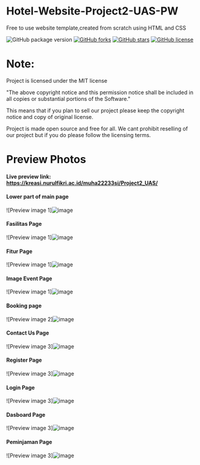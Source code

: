 # Hotel-Website-Project2-UAS-PW

Free to use website template,created from scratch using HTML and CSS

![GitHub package version](https://img.shields.io/github/package-json/v/jundy779/Project2_pw.svg)
[![GitHub forks](https://img.shields.io/github/forks/jundy779/Project2_pw.svg?style=plastic)](https://github.com/jundy779/Project2_pw/network)
[![GitHub stars](https://img.shields.io/github/stars/jundy779/Project2_pw.svg?style=plastic)](https://github.com/jundy779/Project2_pw/stargazers)
[![GitHub license](https://img.shields.io/badge/license-MIT-blue.svg?style=plastic)](https://raw.githubusercontent.com/jundy779/Project2_pw/master/LICENSE)

# Note:
Project is licensed under the MIT license

"The above copyright notice and this permission notice shall be included in all
copies or substantial portions of the Software."

This means that if you plan to sell our project please keep the copyright notice and copy of original license.

Project is made open source and free for all. We cant prohibit reselling of our project but if you do please follow the licensing terms.

# Preview Photos

#### Live preview link: https://kreasi.nurulfikri.ac.id/muha22233si/Project2_UAS/

#### Lower part of main page
![Preview image 1]![image](https://user-images.githubusercontent.com/54092710/214032349-54c0644d-78d3-4d90-9ba0-2d5a0abb414b.png)
#### Fasilitas Page
![Preview image 1]![image](https://user-images.githubusercontent.com/54092710/214044371-ed502b4d-60ca-4108-b2ed-6bf3de1de65a.png)
#### Fitur Page
![Preview image 1]![image](https://user-images.githubusercontent.com/54092710/214044561-d86c9570-76cd-468f-9f7c-eddd1ae31f8d.png)
#### Image Event Page
![Preview image 1]![image](https://user-images.githubusercontent.com/54092710/214044677-aa9081a9-51c1-4f6e-a279-928f8accd04c.png)
#### Booking page
![Preview image 2]![image](https://user-images.githubusercontent.com/54092710/214032577-ad3841f4-c65b-4653-ad00-a5e39339f88a.png)
#### Contact Us Page
![Preview image 3]![image](https://user-images.githubusercontent.com/54092710/214032490-e01d1a7f-80e5-4463-bd9d-3d43433daa84.png)
#### Register Page
![Preview image 3]![image](https://user-images.githubusercontent.com/54092710/214044818-7b854e51-e3d9-4b87-ae56-6aea05061a8c.png)
#### Login Page
![Preview image 3]![image](https://user-images.githubusercontent.com/54092710/214032753-a8e944b7-7537-49d7-bea5-25bc8e3ba9d4.png)
#### Dasboard Page
![Preview image 3]![image](https://user-images.githubusercontent.com/54092710/214032862-1f13a6be-43e3-431f-aae6-0de1aa273ed5.png)
#### Peminjaman Page
![Preview image 3]![image](https://user-images.githubusercontent.com/54092710/214044978-dcdc45eb-a36c-4fc5-969e-b0558beae8af.png)

